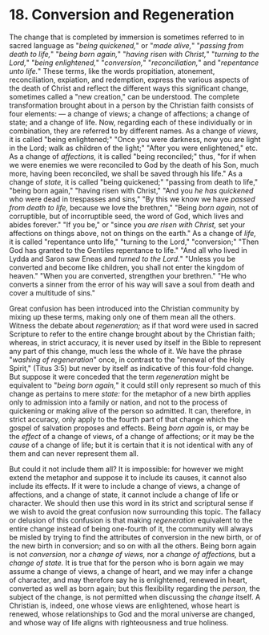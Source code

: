 # 18. Conversion and Regeneration

The change that is completed by immersion is sometimes referred to in sacred language as "*being quickened,*" or "*made alive,*" "*passing from death to life,*" "*being born again,*" "*having risen with Christ,*" "*turning to the Lord,*" "*being enlightened,*" "*conversion,*" "*reconciliation,*" and "*repentance unto life.*" These terms, like the words propitiation, atonement, reconciliation, expiation, and redemption, express the various aspects of the death of Christ and reflect the different ways this significant change, sometimes called a "new creation," can be understood. The complete transformation brought about in a person by the Christian faith consists of four elements: — a change of views; a change of affections; a change of state; and a change of life. Now, regarding each of these individually or in combination, they are referred to by different names. As a change of *views,* it is called "being enlightened;" "Once you were darkness, now you are light in the Lord; walk as children of the light;" "After you were enlightened," etc. As a change of *affections,* it is called "being reconciled;" thus, "for if when we were enemies we were reconciled to God by the death of his Son, much more, having been reconciled, we shall be saved through his life." As a change of *state,* it is called "being quickened;" "passing from death to life," "being born again," "having risen with Christ," "And you *he has quickened* who were dead in trespasses and sins," "By this we know we have *passed from death to life,* because we love the brethren," "Being *born again,* not of corruptible, but of incorruptible seed, the word of God, which lives and abides forever." "If you be," or "since you *are risen with Christ,* set your affections on things above, not on things on the earth." As a change of *life,* it is called "repentance unto life," "turning to the Lord," "conversion;" "Then God has granted to the Gentiles repentance to life." "And all who lived in Lydda and Saron saw Eneas and *turned to the Lord.*" "Unless you be converted and become like children, you shall not enter the kingdom of heaven." "When you are converted, strengthen your brethren." "He who converts a sinner from the error of his way will save a soul from death and cover a multitude of sins."

Great confusion has been introduced into the Christian community by mixing up these terms, making only one of them mean all the others. Witness the debate about *regeneration;* as if that word were used in sacred Scripture to refer to the entire change brought about by the Christian faith; whereas, in strict accuracy, it is never used by itself in the Bible to represent any part of this change, much less the whole of it. We have the phrase "*washing of regeneration*" once, in contrast to the "renewal of the Holy Spirit," (Titus 3:5) but never by itself as indicative of this four-fold change. But suppose it were conceded that the term *regeneration* might be equivalent to "*being born again,*" it could still only represent so much of this change as pertains to mere *state:* for the metaphor of a new birth applies only to admission into a family or nation, and not to the process of quickening or making alive of the person so admitted. It can, therefore, in strict accuracy, only apply to the fourth part of that change which the gospel of salvation proposes and effects. Being *born again* is, or may be the *effect* of a change of views, of a change of affections; or it may be the *cause* of a change of life; but it is certain that it is not identical with any of them and can never represent them all.

But could it not include them all? It is impossible: for however we might extend the metaphor and suppose it to include its causes, it cannot also include its effects. If it were to include a change of views, a change of affections, and a change of state, it cannot include a change of life or character. We should then use this word in its strict and scriptural sense if we wish to avoid the great confusion now surrounding this topic. The fallacy or delusion of this confusion is that making *regeneration* equivalent to the entire change instead of being one-fourth of it, the community will always be misled by trying to find the attributes of conversion in the new birth, or of the new birth in conversion; and so on with all the others. Being born again is not *conversion,* nor a *change of views,* nor a *change of affections,* but a *change of state.* It is true that for the person who is born again we may assume a change of views, a change of heart, and we may infer a change of character, and may therefore say he is enlightened, renewed in heart, converted as well as born again; but this flexibility regarding the *person,* the subject of the change, is not permitted when discussing the *change* itself. A Christian is, indeed, one whose views are enlightened, whose heart is renewed, whose relationships to God and the moral universe are changed, and whose way of life aligns with righteousness and true holiness.
